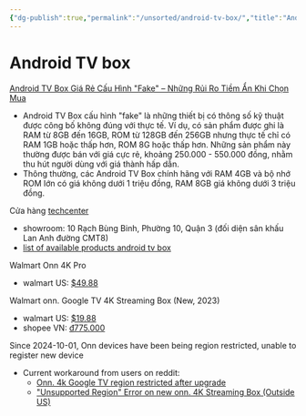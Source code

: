 ```yaml
---
{"dg-publish":true,"permalink":"/unsorted/android-tv-box/","title":"Android TV box","created":"2024-11-28T23:19:00+07:00","updated":"2024-11-29T00:54:08+07:00"}
---
```


# Android TV box

[Android TV Box Giá Rẻ Cấu Hình "Fake" – Những Rủi Ro Tiềm Ẩn Khi Chọn Mua](https://mytvbox.vn/blogs/huong-dan-su-dung-san-pham/android-tv-box-gia-re-cau-hinh-fake-nhung-rui-ro-tiem-an-khi-chon)
- Android TV Box cấu hình "fake" là những thiết bị có thông số kỹ thuật được công bố không đúng với thực tế. Ví dụ, có sản phẩm được ghi là RAM từ 8GB đến 16GB, ROM từ 128GB đến 256GB nhưng thực tế chỉ có RAM 1GB hoặc thấp hơn, ROM 8G hoặc thấp hơn. Những sản phẩm này thường được bán với giá cực rẻ, khoảng 250.000 - 550.000 đồng, nhằm thu hút người dùng với giá thành hấp dẫn.
- Thông thường, các Android TV Box chính hãng với RAM 4GB và bộ nhớ ROM lớn có giá không dưới 1 triệu đồng, RAM 8GB giá không dưới 3 triệu đồng.

Cửa hàng [techcenter](https://techcenter.vn/)
- showroom: 10 Rạch Bùng Binh, Phường 10, Quận 3 (đối diện sân khấu Lan Anh đường CMT8)
- [list of available products android tv box](https://techcenter.vn/android-tv-box-chinh-hang/)

Walmart Onn 4K Pro
- walmart US: [$49.88](https://www.walmart.com/ip/onn-Google-TV-4K-Pro-Streaming-Device-New-2024-4K-UHD-resolution-Dolby-Vision-Dolby-ATMOS-Hands-Free-Voice-Control-Smart-Hub/5193222892)

Walmart onn. Google TV 4K Streaming Box (New, 2023)
- walmart US: [$19.88](https://www.walmart.com/ip/onn-Google-TV-4K-Streaming-Box-New-2023-4K-UHD-Resolution/2835618394?athbdg=L1600&adsRedirect=true)
- shopee VN: [₫775.000](https://shopee.vn/ONN-Google-TV-Box-Onn-Android-TV-ch%E1%BA%A5t-l%C6%B0%E1%BB%A3ng-4K-h%E1%BB%97-tr%E1%BB%A3-Dolby-Audio-ra-l%E1%BB%87nh-gi%E1%BB%8Dng-n%C3%B3i-ti%E1%BA%BFng-Vi%E1%BB%87t-i.40550699.26767385515?sp_atk=cb3f7695-7ff8-4b0e-bb48-8543dcd75714&xptdk=cb3f7695-7ff8-4b0e-bb48-8543dcd75714)

Since 2024-10-01, Onn devices have been being region restricted, unable to register new device
- Current workaround from users on reddit:
    - [Onn. 4k Google TV region restricted after upgrade](https://www.reddit.com/r/AndroidTV/comments/1ggjt3i/onn_4k_google_tv_region_restricted_after_upgrade/)
    - ["Unsupported Region" Error on new onn. 4K Streaming Box (Outside US)](https://www.reddit.com/r/AndroidTV/comments/1gdwewi/unsupported_region_error_on_new_onn_4k_streaming/)